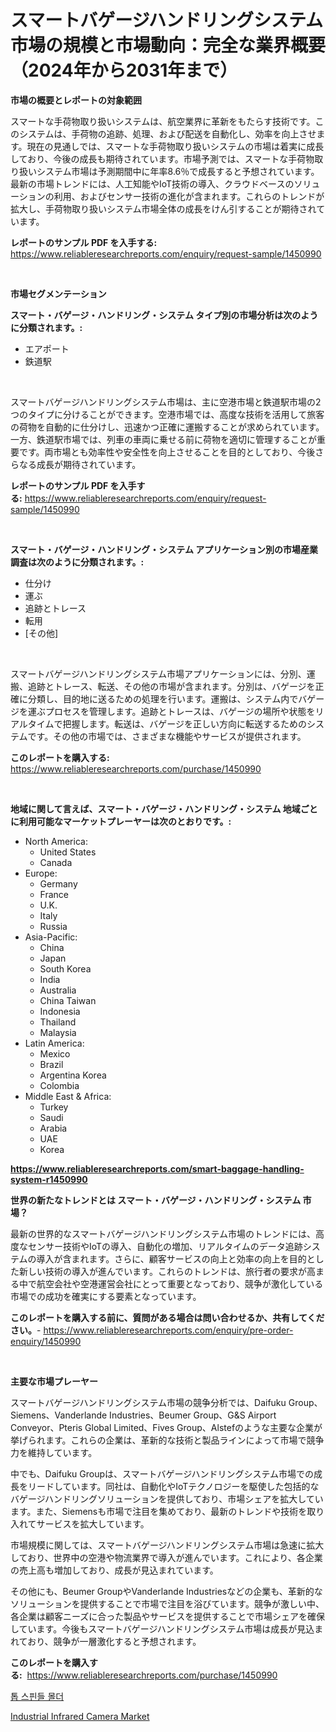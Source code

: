 <p><h1>スマートバゲージハンドリングシステム市場の規模と市場動向：完全な業界概要（2024年から2031年まで）</h1></p><p><strong>市場の概要とレポートの対象範囲</strong></p>
<p><p>スマートな手荷物取り扱いシステムは、航空業界に革新をもたらす技術です。このシステムは、手荷物の追跡、処理、および配送を自動化し、効率を向上させます。現在の見通しでは、スマートな手荷物取り扱いシステムの市場は着実に成長しており、今後の成長も期待されています。市場予測では、スマートな手荷物取り扱いシステム市場は予測期間中に年率8.6％で成長すると予想されています。最新の市場トレンドには、人工知能やIoT技術の導入、クラウドベースのソリューションの利用、およびセンサー技術の進化が含まれます。これらのトレンドが拡大し、手荷物取り扱いシステム市場全体の成長をけん引することが期待されています。</p></p>
<p><strong>レポートのサンプル PDF を入手する:</strong> <a href="https://www.reliableresearchreports.com/enquiry/request-sample/1450990">https://www.reliableresearchreports.com/enquiry/request-sample/1450990</a></p>
<p>&nbsp;</p>
<p><strong>市場セグメンテーション</strong></p>
<p><strong>スマート・バゲージ・ハンドリング・システム タイプ別の市場分析は次のように分類されます。:</strong></p>
<p><ul><li>エアポート</li><li>鉄道駅</li></ul></p>
<p>&nbsp;</p>
<p><p>スマートバゲージハンドリングシステム市場は、主に空港市場と鉄道駅市場の2つのタイプに分けることができます。空港市場では、高度な技術を活用して旅客の荷物を自動的に仕分けし、迅速かつ正確に運搬することが求められています。一方、鉄道駅市場では、列車の車両に乗せる前に荷物を適切に管理することが重要です。両市場とも効率性や安全性を向上させることを目的としており、今後さらなる成長が期待されています。</p></p>
<p><strong>レポートのサンプル PDF を入手する:</strong>&nbsp;<a href="https://www.reliableresearchreports.com/enquiry/request-sample/1450990">https://www.reliableresearchreports.com/enquiry/request-sample/1450990</a></p>
<p>&nbsp;</p>
<p><strong> スマート・バゲージ・ハンドリング・システム アプリケーション別の市場産業調査は次のように分類されます。:</strong></p>
<p><ul><li>仕分け</li><li>運ぶ</li><li>追跡とトレース</li><li>転用</li><li>[その他]</li></ul></p>
<p>&nbsp;</p>
<p><p>スマートバゲージハンドリングシステム市場アプリケーションには、分別、運搬、追跡とトレース、転送、その他の市場が含まれます。分別は、バゲージを正確に分類し、目的地に送るための処理を行います。運搬は、システム内でバゲージを運ぶプロセスを管理します。追跡とトレースは、バゲージの場所や状態をリアルタイムで把握します。転送は、バゲージを正しい方向に転送するためのシステムです。その他の市場では、さまざまな機能やサービスが提供されます。</p></p>
<p><strong>このレポートを購入する:</strong>&nbsp; <a href="https://www.reliableresearchreports.com/purchase/1450990">https://www.reliableresearchreports.com/purchase/1450990</a></p>
<p>&nbsp;</p>
<p><strong>地域に関して言えば、スマート・バゲージ・ハンドリング・システム 地域ごとに利用可能なマーケットプレーヤーは次のとおりです。:</strong></p>
<p><ul>
    <li>
        North America:
        <ul>
            <li>United States</li>
            <li>Canada</li>
        </ul>
    </li>
    <li>
        Europe:
        <ul>
            <li>Germany</li>
            <li>France</li>
            <li>U.K.</li>
            <li>Italy</li>
            <li>Russia</li>
        </ul>
    </li>
    <li>
        Asia-Pacific:
        <ul>
            <li>China</li>
            <li>Japan</li>
            <li>South Korea</li>
            <li>India</li>
            <li>Australia</li>
            <li>China Taiwan</li>
            <li>Indonesia</li>
            <li>Thailand</li>
            <li>Malaysia</li>
        </ul>
    </li>
    <li>
        Latin America:
        <ul>
            <li>Mexico</li>
            <li>Brazil</li>
            <li>Argentina Korea</li>
            <li>Colombia</li>
        </ul>
    </li>
    <li>
        Middle East & Africa:
        <ul>
            <li>Turkey</li>
            <li>Saudi</li>
            <li>Arabia</li>
            <li>UAE</li>
            <li>Korea</li>
        </ul>
    </li>
    </ul></p>
<p><strong><a href="https://www.reliableresearchreports.com/smart-baggage-handling-system-r1450990">https://www.reliableresearchreports.com/smart-baggage-handling-system-r1450990</a></strong>&nbsp;</p>
<p><strong>世界の新たなトレンドとは スマート・バゲージ・ハンドリング・システム 市場？</strong></p>
<p><p>最新の世界的なスマートバゲージハンドリングシステム市場のトレンドには、高度なセンサー技術やIoTの導入、自動化の増加、リアルタイムのデータ追跡システムの導入が含まれます。さらに、顧客サービスの向上と効率の向上を目的とした新しい技術の導入が進んでいます。これらのトレンドは、旅行者の要求が高まる中で航空会社や空港運営会社にとって重要となっており、競争が激化している市場での成功を確実にする要素となっています。</p></p>
<p><strong>このレポートを購入する前に、質問がある場合は問い合わせるか、共有してください。</strong>- <a href="https://www.reliableresearchreports.com/enquiry/pre-order-enquiry/1450990">https://www.reliableresearchreports.com/enquiry/pre-order-enquiry/1450990</a></p>
<p>&nbsp;</p>
<p><strong>主要な市場プレーヤー</strong></p>
<p><p>スマートバゲージハンドリングシステム市場の競争分析では、Daifuku Group、Siemens、Vanderlande Industries、Beumer Group、G&S Airport Conveyor、Pteris Global Limited、Fives Group、Alstefのような主要な企業が挙げられます。これらの企業は、革新的な技術と製品ラインによって市場で競争力を維持しています。</p><p>中でも、Daifuku Groupは、スマートバゲージハンドリングシステム市場での成長をリードしています。同社は、自動化やIoTテクノロジーを駆使した包括的なバゲージハンドリングソリューションを提供しており、市場シェアを拡大しています。また、Siemensも市場で注目を集めており、最新のトレンドや技術を取り入れてサービスを拡大しています。</p><p>市場規模に関しては、スマートバゲージハンドリングシステム市場は急速に拡大しており、世界中の空港や物流業界で導入が進んでいます。これにより、各企業の売上高も増加しており、成長が見込まれています。</p><p>その他にも、Beumer GroupやVanderlande Industriesなどの企業も、革新的なソリューションを提供することで市場で注目を浴びています。競争が激しい中、各企業は顧客ニーズに合った製品やサービスを提供することで市場シェアを確保しています。今後もスマートバゲージハンドリングシステム市場は成長が見込まれており、競争が一層激化すると予想されます。</p></p>
<p><strong>このレポートを購入する:</strong>&nbsp;&nbsp;<a href="https://www.reliableresearchreports.com/purchase/1450990">https://www.reliableresearchreports.com/purchase/1450990</a></p>
<p><p><a href="https://github.com/darrellockm3ytan895656/Market-Research-Report-List-1/blob/main/388381719072.md">톱 스핀들 몰더</a></p><p><a href="https://github.com/Sinjinluong3e0awx2m195k76/Market-Research-Report-List-2/blob/main/industrial-infrared-camera-market.md">Industrial Infrared Camera Market</a></p></p>